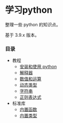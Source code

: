 # 学习python

整理一些 python 的知识点。<br>

基于 3.9.x 版本。

### 目录

* 教程
  - [安装和使用 python](doc/setup_usage.md)
  - [解释器](doc/interpreter.md)
  - [数值和运算](doc/numbers_operation.md)
  - [动态类型](doc/dynamic_type.md)
  - [字符串](doc/string.md)
  - [正则表达式](doc/regular_expression.md)
* 标准库
  - [内置函数](doc/functions.md)
  - [内置类型](doc/stdtypes.md)